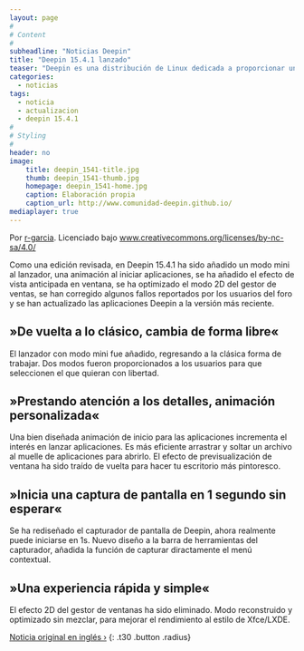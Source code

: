 ```yaml
---
layout: page
#
# Content
#
subheadline: "Noticias Deepin"
title: "Deepin 15.4.1 lanzado"
teaser: "Deepin es una distribución de Linux dedicada a proporcionar un sistema hermoso, fácil de usar, segura y confiable para usuarios de cualquier parte del mundo."
categories:
  - noticias
tags:
  - noticia
  - actualizacion
  - deepin 15.4.1
#
# Styling
#
header: no
image:
    title: deepin_1541-title.jpg
    thumb: deepin_1541-thumb.jpg
    homepage: deepin_1541-home.jpg
    caption: Elaboración propia
    caption_url: http://www.comunidad-deepin.github.io/
mediaplayer: true
---
```

Por [r-garcia](https://github.com/r-garciag). Licenciado bajo www.creativecommons.org/licenses/by-nc-sa/4.0/

Como una edición revisada, en Deepin 15.4.1 ha sido añadido un modo mini al lanzador, una animación al iniciar aplicaciones, se ha añadido el efecto de vista anticipada en ventana, se ha optimizado el modo 2D del gestor de ventas, se han corregido algunos fallos reportados por los usuarios del foro y se han actualizado las aplicaciones Deepin a la versión más reciente.


## »De vuelta a lo clásico, cambia de forma libre«

El lanzador con modo mini fue añadido, regresando a la clásica forma de trabajar. Dos modos fueron proporcionados a los usuarios para que seleccionen el que quieran con libertad.

## »Prestando atención a los detalles, animación personalizada«

Una bien diseñada animación de inicio para las aplicaciones incrementa el interés en lanzar aplicaciones. Es más eficiente arrastrar y soltar un archivo al muelle de aplicaciones para abrirlo. El efecto de previsualización de ventana ha sido traído de vuelta para hacer tu escritorio más pintoresco.

## »Inicia una captura de pantalla en 1 segundo sin esperar«

Se ha rediseñado el capturador de pantalla de Deepin, ahora realmente puede iniciarse en 1s. Nuevo diseño a la barra de herramientas del capturador, añadida la función de capturar diractamente el menú contextual.

## »Una experiencia rápida y simple«

El efecto 2D del gestor de ventanas ha sido eliminado. Modo reconstruido y optimizado sin mezclar, para mejorar el rendimiento al estilo de Xfce/LXDE.

[Noticia original en inglés ›](https://www.deepin.org/en/2017/07/21/deepin-15-4-1-released/)
{: .t30 .button .radius}
